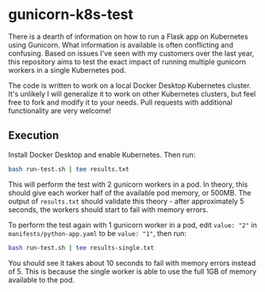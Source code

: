 # gunicorn-k8s-test

There is a dearth of information on how to run a Flask app on Kubernetes using Gunicorn. What information is available is often conflicting and confusing. Based on issues I've seen with my customers over the last year, this repository aims to test the exact impact of running multiple gunicorn workers in a single Kubernetes pod.

The code is written to work on a local Docker Desktop Kubernetes cluster. It's unlikely I will generalize it to work on other Kubernetes clusters, but feel free to fork and modify it to your needs. Pull requests with additional functionality are very welcome!

## Execution

Install Docker Desktop and enable Kubernetes. Then run:

```bash
bash run-test.sh | tee results.txt
```

This will perform the test with 2 gunicorn workers in a pod. In theory, this should give each worker half of the available pod memory, or 500MB. The output of `results.txt` should validate this theory - after approximately 5 seconds, the workers should start to fail with memory errors.

To perform the test again with 1 gunicorn worker in a pod, edit `value: "2"` in `manifests/python-app.yaml` to be `value: "1"`, then run:

```bash
bash run-test.sh | tee results-single.txt
```

You should see it takes about 10 seconds to fail with memory errors instead of 5. This is because the single worker is able to use the full 1GB of memory available to the pod.
